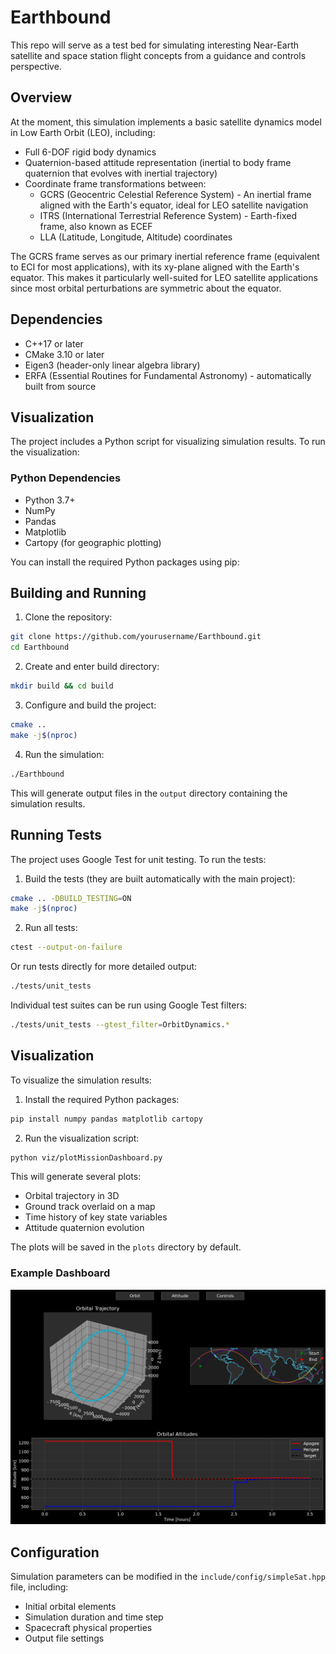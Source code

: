 # Earthbound
This repo will serve as a test bed for simulating interesting Near-Earth satellite and space station flight concepts from a guidance and controls perspective.

## Overview
At the moment, this simulation implements a basic satellite dynamics model in Low Earth Orbit (LEO), including:

- Full 6-DOF rigid body dynamics
- Quaternion-based attitude representation (inertial to body frame quaternion that evolves with inertial trajectory)
- Coordinate frame transformations between:
  - GCRS (Geocentric Celestial Reference System) - An inertial frame aligned with the Earth's equator, ideal for LEO satellite navigation
  - ITRS (International Terrestrial Reference System) - Earth-fixed frame, also known as ECEF
  - LLA (Latitude, Longitude, Altitude) coordinates

The GCRS frame serves as our primary inertial reference frame (equivalent to ECI for most applications), with its xy-plane aligned with the Earth's equator. This makes it particularly well-suited for LEO satellite applications since most orbital perturbations are symmetric about the equator.

## Dependencies
- C++17 or later
- CMake 3.10 or later
- Eigen3 (header-only linear algebra library)
- ERFA (Essential Routines for Fundamental Astronomy) - automatically built from source

## Visualization
The project includes a Python script for visualizing simulation results. To run the visualization:

### Python Dependencies
- Python 3.7+
- NumPy
- Pandas
- Matplotlib
- Cartopy (for geographic plotting)

You can install the required Python packages using pip:

## Building and Running

1. Clone the repository:

```bash
git clone https://github.com/yourusername/Earthbound.git
cd Earthbound
```

2. Create and enter build directory:

```bash
mkdir build && cd build
```

3. Configure and build the project:

```bash
cmake ..
make -j$(nproc)
```

4. Run the simulation:

```bash
./Earthbound
```

This will generate output files in the `output` directory containing the simulation results.

## Running Tests

The project uses Google Test for unit testing. To run the tests:

1. Build the tests (they are built automatically with the main project):

```bash
cmake .. -DBUILD_TESTING=ON
make -j$(nproc)
```

2. Run all tests:

```bash
ctest --output-on-failure
```

Or run tests directly for more detailed output:

```bash
./tests/unit_tests
```

Individual test suites can be run using Google Test filters:

```bash
./tests/unit_tests --gtest_filter=OrbitDynamics.*
```

## Visualization

To visualize the simulation results:

1. Install the required Python packages:

```bash
pip install numpy pandas matplotlib cartopy
```

2. Run the visualization script:

```bash
python viz/plotMissionDashboard.py
```

This will generate several plots:
- Orbital trajectory in 3D
- Ground track overlaid on a map
- Time history of key state variables
- Attitude quaternion evolution

The plots will be saved in the `plots` directory by default.

### Example Dashboard
![Mission Dashboard](docs/images/mission_dashboard.png)

## Configuration

Simulation parameters can be modified in the `include/config/simpleSat.hpp` file, including:
- Initial orbital elements
- Simulation duration and time step
- Spacecraft physical properties
- Output file settings
